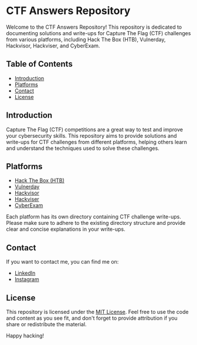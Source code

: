 # CTF Answers Repository

Welcome to the CTF Answers Repository! This repository is dedicated to documenting solutions and write-ups for Capture The Flag (CTF) challenges from various platforms, including Hack The Box (HTB), Vulnerday, Hackvisor, Hackviser, and CyberExam.

## Table of Contents

- [Introduction](#introduction)
- [Platforms](#platforms)
- [Contact](#contact)
- [License](#license)

## Introduction

Capture The Flag (CTF) competitions are a great way to test and improve your cybersecurity skills. This repository aims to provide solutions and write-ups for CTF challenges from different platforms, helping others learn and understand the techniques used to solve these challenges.

## Platforms

- [Hack The Box (HTB)](htb/)
- [Vulnerday](Vulnerday/)
- [Hackvisor](hackvisor/)
- [Hackviser](hackviser/)
- [CyberExam](cyberexam/)

Each platform has its own directory containing CTF challenge write-ups. Please make sure to adhere to the existing directory structure and provide clear and concise explanations in your write-ups.

## Contact

If you want to contact me, you can find me on:
- [LinkedIn](https://www.linkedin.com/in/onurcangnc/)
- [Instagram](https://www.instagram.com/onurcan.gnc/?hl=en)

## License

This repository is licensed under the [MIT License](LICENSE). Feel free to use the code and content as you see fit, and don't forget to provide attribution if you share or redistribute the material.

Happy hacking!
